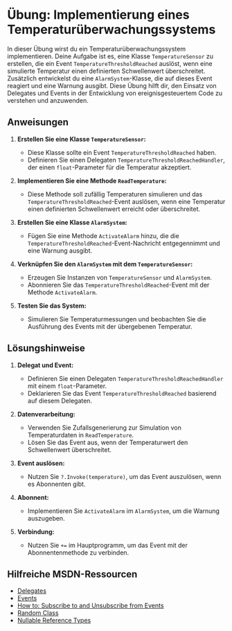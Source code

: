# Übung: Implementierung eines Temperaturüberwachungssystems

In dieser Übung wirst du ein Temperaturüberwachungssystem implementieren. Deine Aufgabe ist es, eine Klasse `TemperatureSensor` zu erstellen, die ein Event `TemperatureThresholdReached` auslöst, wenn eine simulierte Temperatur einen definierten Schwellenwert überschreitet. Zusätzlich entwickelst du eine `AlarmSystem`-Klasse, die auf dieses Event reagiert und eine Warnung ausgibt. Diese Übung hilft dir, den Einsatz von Delegates und Events in der Entwicklung von ereignisgesteuertem Code zu verstehen und anzuwenden.

## Anweisungen

1. **Erstellen Sie eine Klasse `TemperatureSensor`:**
   - Diese Klasse sollte ein Event `TemperatureThresholdReached` haben.
   - Definieren Sie einen Delegaten `TemperatureThresholdReachedHandler`, der einen `float`-Parameter für die Temperatur akzeptiert.

2. **Implementieren Sie eine Methode `ReadTemperature`:**
   - Diese Methode soll zufällig Temperaturen simulieren und das `TemperatureThresholdReached`-Event auslösen, wenn eine Temperatur einen definierten Schwellenwert erreicht oder überschreitet.

3. **Erstellen Sie eine Klasse `AlarmSystem`:**
   - Fügen Sie eine Methode `ActivateAlarm` hinzu, die die `TemperatureThresholdReached`-Event-Nachricht entgegennimmt und eine Warnung ausgibt.

4. **Verknüpfen Sie den `AlarmSystem` mit dem `TemperatureSensor`:**
   - Erzeugen Sie Instanzen von `TemperatureSensor` und `AlarmSystem`.
   - Abonnieren Sie das `TemperatureThresholdReached`-Event mit der Methode `ActivateAlarm`.

5. **Testen Sie das System:**
   - Simulieren Sie Temperaturmessungen und beobachten Sie die Ausführung des Events mit der übergebenen Temperatur.

## Lösungshinweise

1. **Delegat und Event:**
   - Definieren Sie einen Delegaten `TemperatureThresholdReachedHandler` mit einem `float`-Parameter.
   - Deklarieren Sie das Event `TemperatureThresholdReached` basierend auf diesem Delegaten.

2. **Datenverarbeitung:**
   - Verwenden Sie Zufallsgenerierung zur Simulation von Temperaturdaten in `ReadTemperature`.
   - Lösen Sie das Event aus, wenn der Temperaturwert den Schwellenwert überschreitet.

3. **Event auslösen:**
   - Nutzen Sie `?.Invoke(temperature)`, um das Event auszulösen, wenn es Abonnenten gibt.

4. **Abonnent:**
   - Implementieren Sie `ActivateAlarm` im `AlarmSystem`, um die Warnung auszugeben.

5. **Verbindung:**
   - Nutzen Sie `+=` im Hauptprogramm, um das Event mit der Abonnentenmethode zu verbinden.

## Hilfreiche MSDN-Ressourcen

- [Delegates](https://docs.microsoft.com/en-us/dotnet/csharp/programming-guide/delegates/)
- [Events](https://docs.microsoft.com/en-us/dotnet/csharp/programming-guide/events/)
- [How to: Subscribe to and Unsubscribe from Events](https://docs.microsoft.com/en-us/dotnet/csharp/programming-guide/events/how-to-subscribe-to-and-unsubscribe-from-events)
- [Random Class](https://docs.microsoft.com/en-us/dotnet/api/system.random)
- [Nullable Reference Types](https://docs.microsoft.com/en-us/dotnet/csharp/nullable-references)